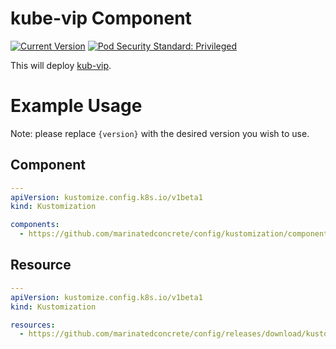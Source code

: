 # kube-vip Component

[![Current Version](https://img.shields.io/badge/dynamic/json?style=for-the-badge&label=version&query=%24.kustomization%2Fcomponents%2Fkube-vip&url=https%3A%2F%2Fraw.githubusercontent.com%2Fmarinatedconcrete%2Fconfig%2Frefs%2Fheads%2Fmain%2F.release-please-manifest.json)](https://github.com/marinatedconcrete/config/releases?q=%22kustomize-kube-vip%22)
[![Pod Security Standard: Privileged](https://img.shields.io/badge/pod_security_standard-privileged-red?style=for-the-badge&logo=kubernetes&logoColor=%23326CE5)](https://kubernetes.io/docs/concepts/security/pod-security-standards/)

This will deploy [kub-vip](https://kube-vip.io/).

# Example Usage

Note: please replace `{version}` with the desired version you wish to use.

## Component

```yaml
---
apiVersion: kustomize.config.k8s.io/v1beta1
kind: Kustomization

components:
  - https://github.com/marinatedconcrete/config/kustomization/components/kube-vip?ref=kustomize-kube-vip@v{version}
```

## Resource

```yaml
---
apiVersion: kustomize.config.k8s.io/v1beta1
kind: Kustomization

resources:
  - https://github.com/marinatedconcrete/config/releases/download/kustomize-kube-vip@v{version}/kube-vip.yml
```
